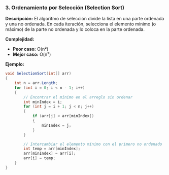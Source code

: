### **3. Ordenamiento por Selección (Selection Sort)**

**Descripción:**
El algoritmo de selección divide la lista en una parte ordenada y una no ordenada. En cada iteración, selecciona el elemento mínimo (o máximo) de la parte no ordenada y lo coloca en la parte ordenada.

**Complejidad:**
- **Peor caso:** O(n²)
- **Mejor caso:** O(n²)

**Ejemplo:**

```csharp
void SelectionSort(int[] arr)
{
    int n = arr.Length;
    for (int i = 0; i < n - 1; i++)
    {
        // Encontrar el mínimo en el arreglo sin ordenar
        int minIndex = i;
        for (int j = i + 1; j < n; j++)
        {
            if (arr[j] < arr[minIndex])
            {
                minIndex = j;
            }
        }

        // Intercambiar el elemento mínimo con el primero no ordenado
        int temp = arr[minIndex];
        arr[minIndex] = arr[i];
        arr[i] = temp;
    }
}
```